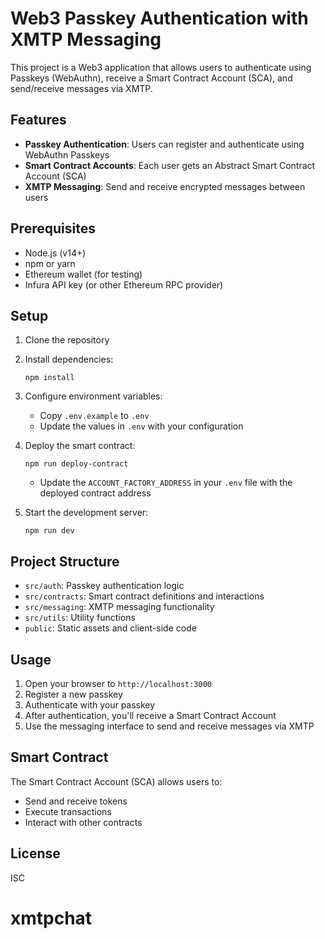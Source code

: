# Web3 Passkey Authentication with XMTP Messaging

This project is a Web3 application that allows users to authenticate using Passkeys (WebAuthn), receive a Smart Contract Account (SCA), and send/receive messages via XMTP.

## Features

- **Passkey Authentication**: Users can register and authenticate using WebAuthn Passkeys
- **Smart Contract Accounts**: Each user gets an Abstract Smart Contract Account (SCA)
- **XMTP Messaging**: Send and receive encrypted messages between users

## Prerequisites

- Node.js (v14+)
- npm or yarn
- Ethereum wallet (for testing)
- Infura API key (or other Ethereum RPC provider)

## Setup

1. Clone the repository
2. Install dependencies:
   ```
   npm install
   ```
3. Configure environment variables:
   - Copy `.env.example` to `.env`
   - Update the values in `.env` with your configuration

4. Deploy the smart contract:
   ```
   npm run deploy-contract
   ```
   - Update the `ACCOUNT_FACTORY_ADDRESS` in your `.env` file with the deployed contract address

5. Start the development server:
   ```
   npm run dev
   ```

## Project Structure

- `src/auth`: Passkey authentication logic
- `src/contracts`: Smart contract definitions and interactions
- `src/messaging`: XMTP messaging functionality
- `src/utils`: Utility functions
- `public`: Static assets and client-side code

## Usage

1. Open your browser to `http://localhost:3000`
2. Register a new passkey
3. Authenticate with your passkey
4. After authentication, you'll receive a Smart Contract Account
5. Use the messaging interface to send and receive messages via XMTP

## Smart Contract

The Smart Contract Account (SCA) allows users to:
- Send and receive tokens
- Execute transactions
- Interact with other contracts

## License

ISC
# xmtpchat
